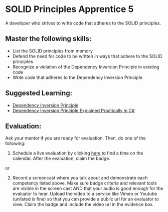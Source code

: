 # SOLID Principles Apprentice 5

A developer who strives to write code that adheres to the SOLID principles.

## Master the following skills:

* List the SOLID principles from memory
* Defend the need for code to be written in ways that adhere to the SOLID principles
* Recognize a violation of the Dependency Inversion Principle in existing code
* Write code that adheres to the Dependency Inversion Principle

## Suggested Learning:

* [Dependency Inversion Principle](https://www.youtube.com/watch?v=9oHY5TllWaU&list=PLZlA0Gpn_vH9kocFX7R7BAe_CvvOCO_p9&index=5)
* [Dependency Inversion Principle Explained Practically in C#](https://www.youtube.com/watch?v=NnZZMkwI6KI)

## Evaluation:

Ask your mentor if you are ready for evaluation. Then, do one of the following:

1. Schedule a live evaluation by clicking [here](http://evals.codex.academy) to find a time on the calendar. After the evaluation, claim the badge.

or

2. Record a screencast where you talk about and demonstrate each competency listed above. Make sure badge criteria and relevant tools are visible in the screen cast AND that your audio is good enough for the evaluator to hear. Upload the video to a service like Vimeo or Youtube (unlisted is fine) so that you can provide a public url for an evaluator to view. Claim the badge and include the video url in the evidence box.
